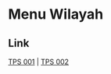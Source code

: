 # Menu Wilayah

## Link

[TPS 001](https://github.com/gigit-pemilu/pemilu-2024-82-maluku-utara/tree/main/pileg-dpr/hitung-suara/sub/82-maluku-utara/sub/03-halmahera-utara/sub/04-galela/sub/2016-toweka/sub/001-tps)
 | 
[TPS 002](https://github.com/gigit-pemilu/pemilu-2024-82-maluku-utara/tree/main/pileg-dpr/hitung-suara/sub/82-maluku-utara/sub/03-halmahera-utara/sub/04-galela/sub/2016-toweka/sub/002-tps)

